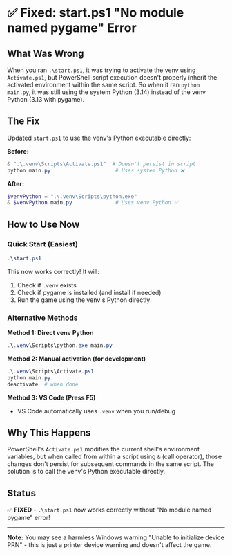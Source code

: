 # ✅ Fixed: start.ps1 "No module named pygame" Error

## What Was Wrong

When you ran `.\start.ps1`, it was trying to activate the venv using `Activate.ps1`, but PowerShell script execution doesn't properly inherit the activated environment within the same script. So when it ran `python main.py`, it was still using the system Python (3.14) instead of the venv Python (3.13 with pygame).

## The Fix

Updated `start.ps1` to use the venv's Python executable directly:

**Before:**
```powershell
& ".\.venv\Scripts\Activate.ps1"  # Doesn't persist in script
python main.py                     # Uses system Python ❌
```

**After:**
```powershell
$venvPython = ".\.venv\Scripts\python.exe"
& $venvPython main.py              # Uses venv Python ✅
```

## How to Use Now

### Quick Start (Easiest)
```powershell
.\start.ps1
```

This now works correctly! It will:
1. Check if `.venv` exists
2. Check if pygame is installed (and install if needed)
3. Run the game using the venv's Python directly

### Alternative Methods

**Method 1: Direct venv Python**
```powershell
.\.venv\Scripts\python.exe main.py
```

**Method 2: Manual activation (for development)**
```powershell
.\.venv\Scripts\Activate.ps1
python main.py
deactivate  # when done
```

**Method 3: VS Code (Press F5)**
- VS Code automatically uses `.venv` when you run/debug

## Why This Happens

PowerShell's `Activate.ps1` modifies the current shell's environment variables, but when called from within a script using `&` (call operator), those changes don't persist for subsequent commands in the same script. The solution is to call the venv's Python executable directly.

## Status

✅ **FIXED** - `.\start.ps1` now works correctly without "No module named pygame" error!

---

**Note:** You may see a harmless Windows warning "Unable to initialize device PRN" - this is just a printer device warning and doesn't affect the game.
